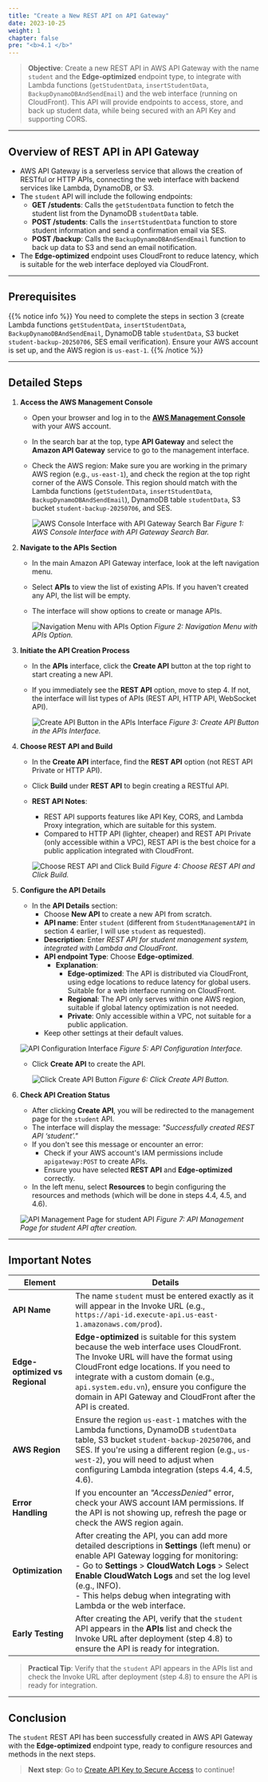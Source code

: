 ```yaml
---
title: "Create a New REST API on API Gateway"
date: 2023-10-25
weight: 1
chapter: false
pre: "<b>4.1 </b>"
---
```


> **Objective**: Create a new REST API in AWS API Gateway with the name `student` and the **Edge-optimized** endpoint type, to integrate with Lambda functions (`getStudentData`, `insertStudentData`, `BackupDynamoDBAndSendEmail`) and the web interface (running on CloudFront). This API will provide endpoints to access, store, and back up student data, while being secured with an API Key and supporting CORS.

---

## Overview of REST API in API Gateway

- AWS API Gateway is a serverless service that allows the creation of RESTful or HTTP APIs, connecting the web interface with backend services like Lambda, DynamoDB, or S3.  
- The `student` API will include the following endpoints:  
  - **GET /students**: Calls the `getStudentData` function to fetch the student list from the DynamoDB `studentData` table.  
  - **POST /students**: Calls the `insertStudentData` function to store student information and send a confirmation email via SES.  
  - **POST /backup**: Calls the `BackupDynamoDBAndSendEmail` function to back up data to S3 and send an email notification.  
- The **Edge-optimized** endpoint uses CloudFront to reduce latency, which is suitable for the web interface deployed via CloudFront.

---

## Prerequisites

{{% notice info %}}
You need to complete the steps in section 3 (create Lambda functions `getStudentData`, `insertStudentData`, `BackupDynamoDBAndSendEmail`, DynamoDB table `studentData`, S3 bucket `student-backup-20250706`, SES email verification). Ensure your AWS account is set up, and the AWS region is `us-east-1`.
{{% /notice %}}

---

## Detailed Steps

1. **Access the AWS Management Console**  
   - Open your browser and log in to the **[AWS Management Console](https://console.aws.amazon.com)** with your AWS account.  
   - In the search bar at the top, type **API Gateway** and select the **Amazon API Gateway** service to go to the management interface.  
   - Check the AWS region: Make sure you are working in the primary AWS region (e.g., `us-east-1`), and check the region at the top right corner of the AWS Console. This region should match with the Lambda functions (`getStudentData`, `insertStudentData`, `BackupDynamoDBAndSendEmail`), DynamoDB table `studentData`, S3 bucket `student-backup-20250706`, and SES.

     ![AWS Console Interface with API Gateway Search Bar](/images/5-creating-a-restful-api/4.1-creating-a-rest-api/creating-a-rest-api-01.png)
     *Figure 1: AWS Console Interface with API Gateway Search Bar.*

2. **Navigate to the APIs Section**  
   - In the main Amazon API Gateway interface, look at the left navigation menu.  
   - Select **APIs** to view the list of existing APIs. If you haven't created any API, the list will be empty.  
   - The interface will show options to create or manage APIs.

     ![Navigation Menu with APIs Option](/images/5-creating-a-restful-api/4.1-creating-a-rest-api/creating-a-rest-api-02.png)
     *Figure 2: Navigation Menu with APIs Option.*

3. **Initiate the API Creation Process**  
   - In the **APIs** interface, click the **Create API** button at the top right to start creating a new API.  
   - If you immediately see the **REST API** option, move to step 4. If not, the interface will list types of APIs (REST API, HTTP API, WebSocket API).

     ![Create API Button in the APIs Interface](/images/5-creating-a-restful-api/4.1-creating-a-rest-api/creating-a-rest-api-03.png)
     *Figure 3: Create API Button in the APIs Interface.*

4. **Choose REST API and Build**  
   - In the **Create API** interface, find the **REST API** option (not REST API Private or HTTP API).  
   - Click **Build** under **REST API** to begin creating a RESTful API.  
   - **REST API Notes**:  
     - REST API supports features like API Key, CORS, and Lambda Proxy integration, which are suitable for this system.  
     - Compared to HTTP API (lighter, cheaper) and REST API Private (only accessible within a VPC), REST API is the best choice for a public application integrated with CloudFront.

     ![Choose REST API and Click Build](/images/5-creating-a-restful-api/4.1-creating-a-rest-api/creating-a-rest-api-04.png)
     *Figure 4: Choose REST API and Click Build.*

5. **Configure the API Details**  
   - In the **API Details** section:  
     - Choose **New API** to create a new API from scratch.  
     - **API name**: Enter `student` (different from `StudentManagementAPI` in section 4 earlier, I will use `student` as requested).  
     - **Description**: Enter *REST API for student management system, integrated with Lambda and CloudFront*.  
     - **API endpoint Type**: Choose **Edge-optimized**.  
       - **Explanation**:  
         - **Edge-optimized**: The API is distributed via CloudFront, using edge locations to reduce latency for global users. Suitable for a web interface running on CloudFront.  
         - **Regional**: The API only serves within one AWS region, suitable if global latency optimization is not needed.  
         - **Private**: Only accessible within a VPC, not suitable for a public application.  
     - Keep other settings at their default values.

    ![API Configuration Interface](/images/5-creating-a-restful-api/4.1-creating-a-rest-api/creating-a-rest-api-05.png)
     *Figure 5: API Configuration Interface.*

   - Click **Create API** to create the API.

     ![Click Create API Button](/images/5-creating-a-restful-api/4.1-creating-a-rest-api/creating-a-rest-api-06.png)
     *Figure 6: Click Create API Button.*

6. **Check API Creation Status**  
   - After clicking **Create API**, you will be redirected to the management page for the `student` API.  
   - The interface will display the message: _"Successfully created REST API ‘student’."_  
   - If you don't see this message or encounter an error:  
     - Check if your AWS account's IAM permissions include `apigateway:POST` to create APIs.  
     - Ensure you have selected **REST API** and **Edge-optimized** correctly.  
   - In the left menu, select **Resources** to begin configuring the resources and methods (which will be done in steps 4.4, 4.5, and 4.6).

   ![API Management Page for student API](/images/5-creating-a-restful-api/4.1-creating-a-rest-api/creating-a-rest-api-07.png)
   *Figure 7: API Management Page for student API after creation.*

---

## Important Notes

| **Element** | **Details** |
|-------------|-------------|
| **API Name** | The name `student` must be entered exactly as it will appear in the Invoke URL (e.g., `https://api-id.execute-api.us-east-1.amazonaws.com/prod`). |
| **Edge-optimized vs Regional** | **Edge-optimized** is suitable for this system because the web interface uses CloudFront. The Invoke URL will have the format using CloudFront edge locations. If you need to integrate with a custom domain (e.g., `api.system.edu.vn`), ensure you configure the domain in API Gateway and CloudFront after the API is created. |
| **AWS Region** | Ensure the region `us-east-1` matches with the Lambda functions, DynamoDB `studentData` table, S3 bucket `student-backup-20250706`, and SES. If you're using a different region (e.g., `us-west-2`), you will need to adjust when configuring Lambda integration (steps 4.4, 4.5, 4.6). |
| **Error Handling** | If you encounter an _"AccessDenied"_ error, check your AWS account IAM permissions. If the API is not showing up, refresh the page or check the AWS region again. |
| **Optimization** | After creating the API, you can add more detailed descriptions in **Settings** (left menu) or enable API Gateway logging for monitoring: <br> - Go to **Settings** > **CloudWatch Logs** > Select **Enable CloudWatch Logs** and set the log level (e.g., INFO). <br> - This helps debug when integrating with Lambda or the web interface. |
| **Early Testing** | After creating the API, verify that the `student` API appears in the **APIs** list and check the Invoke URL after deployment (step 4.8) to ensure the API is ready for integration. |

> **Practical Tip**: Verify that the `student` API appears in the APIs list and check the Invoke URL after deployment (step 4.8) to ensure the API is ready for integration.

---

## Conclusion

The `student` REST API has been successfully created in AWS API Gateway with the **Edge-optimized** endpoint type, ready to configure resources and methods in the next steps.

> **Next step**: Go to [Create API Key to Secure Access](/4-creating-a-restful-api/4.2-creating-an-api-key/) to continue!
